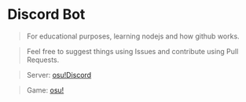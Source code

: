 # Discord Bot
> For educational purposes, learning nodejs and how github works.

> Feel free to suggest things using Issues and contribute using Pull Requests.

> Server: [osu!Discord](https://discord.gg/0Vxo9AsejDkGlk3H)

> Game: [osu!](https://osu.ppy.sh/)
